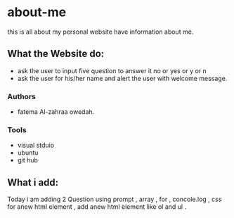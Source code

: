 # about-me
this is all about my personal website have information about me.

## What the Website do:
* ask the user to input five question to answer it no or yes or y or n
* ask the user for his/her name and alert the user with welcome message.

### Authors 
* fatema Al-zahraa owedah.

### Tools
* visual stduio 
* ubuntu 
* git hub

## What i add:
Today i am adding 2 Question using prompt , array , for , concole.log , css for anew html element , add anew html element like ol and ul .



